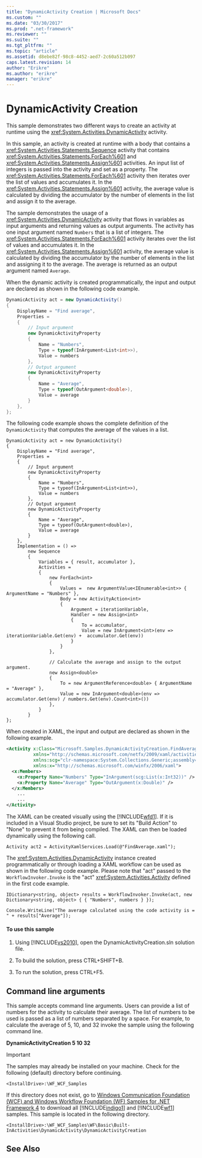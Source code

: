 ```yaml
---
title: "DynamicActivity Creation | Microsoft Docs"
ms.custom: ""
ms.date: "03/30/2017"
ms.prod: ".net-framework"
ms.reviewer: ""
ms.suite: ""
ms.tgt_pltfrm: ""
ms.topic: "article"
ms.assetid: d8ebe82f-98c8-4452-aed7-2c60a512b097
caps.latest.revision: 14
author: "Erikre"
ms.author: "erikre"
manager: "erikre"
---
```

# DynamicActivity Creation
This sample demonstrates two different ways to create an activity at runtime using the <xref:System.Activities.DynamicActivity> activity.  
  
 In this sample, an activity is created at runtime with a body that contains a <xref:System.Activities.Statements.Sequence> activity that contains <xref:System.Activities.Statements.ForEach%601> and <xref:System.Activities.Statements.Assign%601> activities. An input list of integers is passed into the activity and set as a property. The <xref:System.Activities.Statements.ForEach%601> activity then iterates over the list of values and accumulates it. In the <xref:System.Activities.Statements.Assign%601> activity, the average value is calculated by dividing the accumulator by the number of elements in the list and assign it to the average.  
  
 The sample demonstrates the usage of a <xref:System.Activities.DynamicActivity> activity that flows in variables as input arguments and returning values as output arguments. The activity has one input argument named `Numbers` that is a list of integers. The <xref:System.Activities.Statements.ForEach%601> activity iterates over the list of values and accumulates it. In the <xref:System.Activities.Statements.Assign%601> activity, the average value is calculated by dividing the accumulator by the number of elements in the list and assigning it to the average. The average is returned as an output argument named `Average`.  
  
 When the dynamic activity is created programmatically, the input and output are declared as shown in the following code example.  
  
```csharp  
DynamicActivity act = new DynamicActivity()  
{  
    DisplayName = "Find average",  
    Properties =   
    {  
        // Input argument  
        new DynamicActivityProperty  
        {  
            Name = "Numbers",  
            Type = typeof(InArgument<List<int>>),  
            Value = numbers  
        },  
        // Output argument  
        new DynamicActivityProperty  
        {  
            Name = "Average",  
            Type = typeof(OutArgument<double>),  
            Value = average  
        }  
    },  
};  
```  
  
 The following code example shows the complete definition of the `DynamicActivity` that computes the average of the values in a list.  
  
```  
DynamicActivity act = new DynamicActivity()  
{  
    DisplayName = "Find average",  
    Properties =   
    {  
        // Input argument  
        new DynamicActivityProperty  
        {  
            Name = "Numbers",  
            Type = typeof(InArgument<List<int>>),  
            Value = numbers  
        },  
        // Output argument  
        new DynamicActivityProperty  
        {  
            Name = "Average",  
            Type = typeof(OutArgument<double>),  
            Value = average  
        }  
    },  
    Implementation = () =>  
        new Sequence  
        {  
            Variables = { result, accumulator },  
            Activities =  
            {  
                new ForEach<int>  
                {  
                    Values =  new ArgumentValue<IEnumerable<int>> { ArgumentName = "Numbers" },                                  
                    Body = new ActivityAction<int>  
                    {  
                        Argument = iterationVariable,  
                        Handler = new Assign<int>  
                        {  
                            To = accumulator,  
                            Value = new InArgument<int>(env => iterationVariable.Get(env) +  accumulator.Get(env))  
                        }  
                    }  
                },  
  
                // Calculate the average and assign to the output argument.  
                new Assign<double>  
                {  
                    To = new ArgumentReference<double> { ArgumentName = "Average" },  
                    Value = new InArgument<double>(env => accumulator.Get(env) / numbers.Get(env).Count<int>())  
                },  
            }  
        }  
};  
```  
  
 When created in XAML, the input and output are declared as shown in the following example.  
  
```xml  
<Activity x:Class="Microsoft.Samples.DynamicActivityCreation.FindAverage"  
          xmlns="http://schemas.microsoft.com/netfx/2009/xaml/activities"  
          xmlns:scg="clr-namespace:System.Collections.Generic;assembly=mscorlib"  
          xmlns:x="http://schemas.microsoft.com/winfx/2006/xaml">  
  <x:Members>  
    <x:Property Name="Numbers" Type="InArgument(scg:List(x:Int32))" />  
    <x:Property Name="Average" Type="OutArgument(x:Double)" />  
  </x:Members>  
    ...  
    ...  
</Activity>  
```  
  
 The XAML can be created visually using the [!INCLUDE[wfd1](../../../../includes/wfd1-md.md)]. If it is included in a Visual Studio project, be sure to set its "Build Action" to "None" to prevent it from being compiled. The XAML can then be loaded dynamically using the following call.  
  
```  
Activity act2 = ActivityXamlServices.Load(@"FindAverage.xaml");  
```  
  
 The <xref:System.Activities.DynamicActivity> instance created programmatically or through loading a XAML workflow can be used as shown in the following code example. Please note that "act" passed to the `WorkflowInvoker.Invoke` is the "act" <xref:System.Activities.Activity> defined in the first code example.  
  
```  
IDictionary<string, object> results = WorkflowInvoker.Invoke(act, new Dictionary<string, object> { { "Numbers", numbers } });  
  
Console.WriteLine("The average calculated using the code activity is = " + results["Average"]);  
```  
  
#### To use this sample  
  
1.  Using [!INCLUDE[vs2010](../../../../includes/vs2010-md.md)], open the DynamicActivityCreation.sln solution file.  
  
2.  To build the solution, press CTRL+SHIFT+B.  
  
3.  To run the solution, press CTRL+F5.  
  
## Command line arguments  
 This sample accepts command line arguments. Users can provide a list of numbers for the activity to calculate their average. The list of numbers to be used is passed as a list of numbers separated by a space. For example, to calculate the average of 5, 10, and 32 invoke the sample using the following command line.  
  
 **DynamicActivityCreation 5 10 32**   
> [!IMPORTANT]
>  The samples may already be installed on your machine. Check for the following (default) directory before continuing.  
>   
>  `<InstallDrive>:\WF_WCF_Samples`  
>   
>  If this directory does not exist, go to [Windows Communication Foundation (WCF) and Windows Workflow Foundation (WF) Samples for .NET Framework 4](http://go.microsoft.com/fwlink/?LinkId=150780) to download all [!INCLUDE[indigo1](../../../../includes/indigo1-md.md)] and [!INCLUDE[wf1](../../../../includes/wf1-md.md)] samples. This sample is located in the following directory.  
>   
>  `<InstallDrive>:\WF_WCF_Samples\WF\Basic\Built-InActivities\DynamicActivity\DynamicActivityCreation`  
  
## See Also
